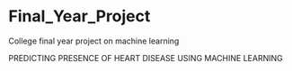 # Final_Year_Project
College final year project on machine learning

PREDICTING PRESENCE OF HEART DISEASE USING MACHINE LEARNING 
